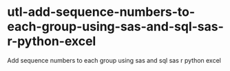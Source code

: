 # utl-add-sequence-numbers-to-each-group-using-sas-and-sql-sas-r-python-excel
Add sequence numbers to each group using sas and sql sas r python excel
